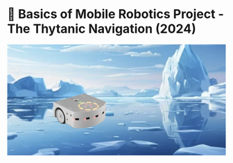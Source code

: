 # 🤖 Basics of Mobile Robotics Project - The Thytanic Navigation (2024) 

![Thytanic](img/thytanic.png)
